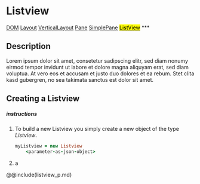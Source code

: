# Listview
<span class="inheritance">
<a href="#Documentation/core/dom">DOM</a>
<a class="inheritance" href="#Documentation/elements/layout/layout">Layout</a>
<a class="inheritance" href="#Documentation/elements/layout/verticallayout">VerticalLayout</a>
<a class="inheritance" href="#Documentation/elements/pane/pane">Pane</a>
<a class="inheritance" href="#Documentation/elements/pane/simplepane">SimplePane</a>
<a class="inheritance" href="#Documentation/elements/listview/listview"><mark>ListView</mark></a>
</span>
***

## Description
Lorem ipsum dolor sit amet, consetetur sadipscing elitr, sed diam nonumy eirmod tempor invidunt ut labore et dolore magna aliquyam erat, sed diam voluptua. At vero eos et accusam et justo duo dolores et ea rebum. Stet clita kasd gubergren, no sea takimata sanctus est  dolor sit amet.

## Creating a Listview

##### instructions

1. To build a new Listview you simply create a new object of the type *Listview*.
	```coffeescript
	myListview = new Listview
		<parameter-as-json-object>
	```
2. 
	a



@@include(listview_p.md)